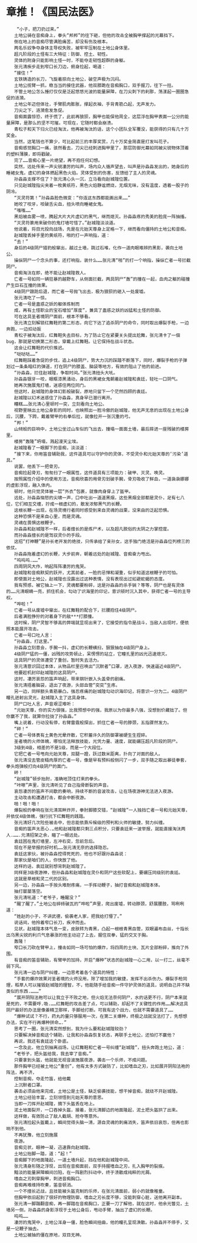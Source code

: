 # 章推！《国民法医》
        “小子，把刀扔过来。”
       土地公骑在音痴身上，拳头“邦邦”的往下砸，但他的攻击全被胸甲撑起的光幕挡下。
       倒在地上的音痴尽管满脸痛苦，却没有伤及根本。
       两名乐奴争夺身体主导权失败，被牢牢压制在土地公身体里。
       超凡阶段的土怪有三大特征：防御、控土、韧性。
       灵体的附身只能影响土怪一时，不能夺走韧性超群的身躯。
       张元清疾步走到窄口长刀边，俯身捡起，喝道：
       “接住！”
       玄铁铸造的长刀，飞旋着掠向土地公，破空声极为沉闷。
       土地公揽臂一抓，稳当当的接住武器，他双膝跪在音痴胸口，双手握刀，往下一拄。
       不管土地公怎么捶打仅仅是泛起悠悠光波的能量屏障，在刀尖刺下的刹那，荡漾起一圈圈急促的涟漪。
       土地公年迈但体壮，手臂肌肉膨胀，撑起衣袖，手背青筋凸起，无声发力。
       刀尖之下，涟漪愈发急促。
       音痴面露惊恐，终于慌了，此前再狼狈，胸甲也能保他周全，这层浮在胸甲表面一公分的能量屏障，是那么的坚不可摧。可现在，它随时都会崩溃。
       青松子和天下归火已经淘汰，他再被淘汰的话，这个小团队全军覆没，能获得的只有几十万奖金。
       当然，这笔钱也不算少，可比起前三的丰厚奖赏，几十万奖金简直是打发叫花子。
       音痴感觉胸口一痛，骇然看去，刀尖已经刺进胸甲里了，那层防御光幕如同被尖锐物体顶着的塑料薄膜，即将戳破。
       完了……音痴心里一片绝望，再不抱任何幻想。
       突然，远处传来一声尖锐凄厉的叫声，场内众人循声望去，叫声是孙淼淼发出的，她身后的睡裙女鬼，虚幻的身体燃起黑色火焰。灵体受到的伤害，反馈给了主人的灵魂。
       孙淼淼支撑不住了？张元清心头一沉，立马看向赵城隍位置。
       只见赵城隍指尖夹着一枚黄纸符，黑色火焰静谧燃烧，无烟无味，没有温度，透着一股子的阴冷。
       “灭灵符第！”孙淼淼脸色微变：“你连这东西都能画出来……”
       她咬了咬牙，咬破舌尖血，扭头喷向睡裙女鬼。
       “嗤嗤……”
       黑焰被血雾一喷，腾起大片大片虚幻的黑气，继而熄灭。孙淼淼疼的秀美的脸庞一阵抽搐。
       “灭灵符篆用来破你的鬼打墙可惜了。”赵城隍淡淡道。
       他说着，将目光投向战场，先是在元始天尊身上定格一下，继而看向僵持的土地公和音痴。
       赵城隍丢掉手里的黄纸符，啪的打一声响指，道：
       “去！”
       身后的4级阴尸猎豹般窜出，越过土墙，跳过石堆，化作一道肉眼难辨的黑影，袭向土地公。
       操纵阴尸一个念头的事，还打响指，装什么……张元清“啪”的打一个响指，操纵亡者一号拦截阴尸。
       音痴淘汰在即，绝不能让赵城隍救人。
       亡者一号如同一辆狂暴的越野车，从侧面拦截，两具阴尸“轰”的撞在一起，血肉之躯的碰撞产生巨石互撞的效果。
       4级阴尸踉跄后退，而亡者一号抛飞出去，极为狼狈的砸入一处废墟。
       张元清吃了一惊。
       亡者一号是蛊惑之妖的躯体炼制而
       成，再有土怪职业的宝石增加“厚度”，兼具了蛊惑之妖的凶猛和土怪的防御。
       可在这具圣者境阴尸面前，根本不够看。
       张元清立刻解锁红舞鞋的第二形态，向它下达了追杀阴尸的命令，同时取出爆裂手枪，一边奔跑，一边扣动扳
       青松子被淘汰后，红舞鞋失去目标，为了防止它在紧要关头提出尬舞，张元清卡了一佃bug，那就是切换第二形态，穿戴上红舞鞋。让它保持在战斗状态。
       这会让红舞鞋的代价推迟。
       “哒哒哒……”
       红舞鞋踩着急促的步伐，追上4级阴尸，势大力沉的踩踏不断落下，同时，爆裂手枪的子弹划过一条条暗红的弹道，打在阴尸的膝盖、脑袋等地方，有效的阻止了他的前进。
       “孙淼淼，拦住赵城隍，争取时间。”张元清扭头大吼。
       孙淼淼银牙一咬，眼眶漆黑涌动，身后的黑裙女鬼朝着赵城隍和袁廷，轻吐一口阴气。
       她再次施展鬼打墙，迷惑住两位同门。
       但这时，赵城隍的身体幻影般破裂，原地只留下一个茫然四顾的袁廷。
       赵城隍以幻术迷惑住了孙淼淼，真身早已潜行离开。
       糟糕……张元清心里顿时一突，立刻看向土地公。
       视野里映出土地公身影的同时，也映照出一脸冷傲的赵城隍，他无声无息的出现在土地公身后，沉腰，下跨，戴着臂甲的右拳后拉，就像拉开一张沉重的弓。
       “邦！”
       山倾般的巨响中，土地公坐过山车似的飞出去，撞塌一面面土墙，最后摔进一座残破的楼房里。
       楼房“轰隆”坍塌，溅起漫天尘埃。
       赵城隍看了一眼脚下的音痴，淡淡道：
       “接下来，你用笛音辅助我，这件道具可以守护你的灵体，不受灵仆和元始天尊的‘污染’道具。”
       说罢，他丢下一把骨刃。
       音痴捡起骨刃，匆匆扫了一眼属性，这件道具有三项能力：破甲、灭灵、唤灵。
       按照属性介绍中的使用方法，音痴欣喜的用骨刃划破手腕，骨刃吸收了鲜血，一道袅袅娜娜的虚影浮现，融入体内。
       顿时，他只觉灵体被一层“外衣”包裹，就像肉身穿上了盔甲。
       远处，孙淼淼恼怒的尖啸一声，口中吐出一道道黑烟，这些黑烟全部都是灵仆，足有七八位，它们相互交缠，拧成一根虚幻的，散发浓郁黑气的长鞭。
       这根长鞭一出现，在场灵境行者同时感受到来自灵魂的战栗，没来由的泛起恐惧。
       这种恐惧不是来自心里，而是灵魂。
       灵魂在畏惧这根鞭子。
       孙淼淼和赵城隍不一样，后者擅长的是炼尸术，以及超凡脱俗的太阴之力掌控度。
       而孙淼淼擅长的是驾驭灵仆的手段。
       这招“打神鞭”是孙长老开发的绝技，只传承给了亲孙女，这手独门绝活是孙淼淼位列榜三的依仗。
       孙淼淼拖着虚幻的长鞭，大步前奔，朝着远处的赵城隍、音痴奋力甩出。
       “呜呜呜.……”
       四周阴风大作，响起阵阵凄厉的鬼哭。
       赵城隍和音痴默契的跃开，尤其前者，一脸的忌惮和凝重，似乎知道这根鞭子的可怕。
       即使面对土地公，赵城隍也没露出过这种表情，没有表现出过如避蛇蝎的态度。
       我有预感，被它抽上一下，灵魂都要粉碎，这是孙淼淼的杀手锏？等等，阴尸也是有灵体的……元清眼睛一亮，抓住机会，勾动了识海里的印记，意识顿时沉入其中，获得亡者一号的主导权。
       “哗啦！”
       亡者一号从废墟中窜出，在红舞鞋的配合下，拦腰抱住4级阴尸。
       后者满脸狰狞的对着身下的敌***打膝撞。
       这时候，阴尸灵智不够高的弊端就显现出来了，它接受的指令是战斗，当敌人出现时，便依照本能展开攻击。
       亡者一号口吐人言：
       “孙淼淼，打这里。”
       孙淼淼立刻意会，手腕一抖，虚幻的长鞭横扫，狠狠抽在4级阴尸身上。
       4级阴尸猛的一僵，凶残的攻势顿止，呆愣愣的站立，它瞳孔里的凶光迅速熄灭。
       这具阴尸的灵体遭受了重创，暂时失去活力。
       张元清意识回过本体，从物品栏里召唤出“沉默者”口罩，进入夜游，快速逼近4级阴尸。
       他要趁机封印赵城隍的这具阴尸。
       这时，凄厉哀怨的笛声响起，带来钢针嵌入头盖骨的剧痛。
       张元清捂着脑袋，退出了夜游，头部血管“突突”生疼。
       另一边，同样额头青筋暴凸，强忍疼痛的赵城隍勾动识海印记，将意识一分为二。4级阴尸瞳孔迸射出灵光，赵城隍入主了这具身体。
       阴尸口吐人言，声音艰涩难听：
       “元始天尊，你的实力很强，比我预想中的强，我原以为你最多八强，没想到价藏拙了。但你赢不了我，就算你拉拢了孙淼淼。”
       嘴上说着，行动没有停，右臂雷霆般探出，抓住亡者一号的脖颈，五指骤然发力。
       “砰！”
       亡者一号体表有土黄色光晕炸散，它积蓄许久的防御罩被硬生生捏碎。
       圣者境的火师体魄，哪怕无法释放技能，光凭力量、速度，就能碾压超凡阶段的阴尸。
       3级到4级，相差的不是1级，而是一个大段位。
       它把亡者一号甩向元始天尊，双腿一蹬，跃过数米距离，扑向了对面的敌人。
       张元清没去管皮糙肉厚的亡者一号，像是早有预料般侧闪了一步，双手随之取出暴徒拳套，拳头炮弹般打向4级阴尸的面门。
       砰！
       “赵城隍”顿步抬肘，准确地顶住打来的拳头。
       “咔嚓”声里，张元清听见了自己指骨断裂的声音。
       哀怨凄厉的笛声不间歇的奏响，持续不断的音波攻击，让在场夜游神无法进入夜游。
       主动攻击和遭遇打击，都会中断夜游。
       啪！啪！啪！
       爆裂般的拳响在张元清耳畔炸开，拳肘脚膝交错，“赵城隍”一人独挡亡者一号和元始天尊，并依仗4级体魄，强行抗下红舞鞋的践踏。
       张元清好几次险些被击中，但总能依靠斥候级的预判和火师的敏捷，努力纠缠。
       音痴的笛声太恶心.…他和赵城隍都只剩三点积分，只要袁廷来一波举报，就能直接淘汰两人.…….元清招架之余，瞄了一眼远处。
       袁廷困在鬼打墙里，左冲右突，忽前忽后。
       现在不是举报的好时机……张元清无奈的选择隐忍。
       袁廷这家伙，被孙淼淼控得死死的，他也不好跟孙淼淼说：
       那家伙是咱们的人，你快放了他。
       这样的话，袁廷就别想背刺赵城隍了。
       同样是3级夜游神，但孙淼淼和赵城隍在灵仆和阴尸这些软配上，要碾压同级别的袁廷。
       这就是草根和灵二代的区别。
       另一边，孙淼淼一手按头难耐疼痛，一手挥动鞭子，抽打音痴和赵城隍本体。
       抽打屡屡落空。
       张元清吼道：“老爷子，睡醒没？”
       “醒了醒了。”土地公在碎砖破瓦的“哗啦”声里，爬出废墟，转动脖颈，舒展腰肢，骂咧咧道：
       “姓赵的小子，不讲武德，偷袭老人家，把我给打懵了。”
       说话间，他拎着窄口长刀，疾冲而去。
       见状，赵城隍本体气息一变，皮肤转为青黑，凸起一根根青黑血管，双眼遍布血丝，十指长出乌黑尖锐的利爪气息暴涨的他主动迎了上去，握住双拳，猛的交叉于胸。
       轰隆！
       窄口长刀砍在臂甲上，撞击如同一场可怕的爆炸，将四周的土块、瓦片全部粉碎，推向了外围。
       有音痴的笛音辅助，有臂甲的加持，开启“爆种”状态的赵城隍一心二用，以一打二，丝毫不弱下风。
       张元清一边与阴尸纠缠，一边思考着各个道具的特性：
       “手套的爆炸效果对圣者境的火师没用，除了增加我的敏捷，发挥不出杀伤力。爆裂手枪同理，稻草人可以摧毁赵城隍的理智，不，他能随手给音痴一件守护灵体的道具，说明自己并不缺类似的东西.………”
       “展开阴阳法袍可以让我立于不败之地，但火焰无法奈何阴尸，水的话更不行，阴尸本来就是死的，不需要呼.吸.……红舞鞋的攻击差了点，可以辅助，却起不了关键性的作用……解决这具阴尸最好的办法是像姜精卫那样，手脚给打断。可我有这个战力，也就不需要道具了……
       “爆种试试？不行，药丸的量只够服用一次，在第二关爆种，终极之战就没法打了，先想想办法，实在不行再爆种拼命….”
       思考了一圈，张元清突然想到，我为什么要和赵城隍较劲？
       只要解决掉音痴这个辅助，让我和孙淼淼恢复状态，再联手土地公，还怕打不赢他？
       再说，我还有袁廷这个卧底。
       一念及此，他立刻抽离战场，让红舞鞋和亡者一号纠缠“赵城隍”，扭头奔跑土地公，道：
       “老爷子，把头盔给我，我去宰了音痴。”
       只要拿到头盔，他就能无视音波施展夜游，袭击一个乐师，不成问题。
       那件胸甲已经被土地公“重创”，他有太多方式破防了，比如嗜血之刃，比如展开阴阳法袍的阵法，再不济，
       控制音痴，夺走竹笛，给他戴
       上沉默者口罩。
       袭击必须由他来完成，土地公是土怪，缺乏偷袭技能，想干掉音痴，就绕不开赵城隍。
       土地公经验丰富，立刻领悟到元始天尊的意思。
       当即一刀挥开赵城隍，摘下头盔丢在地上。
       泥土地面裂开，一口吞掉头盔，接着，张元清脚边的地面隆起，泥土把头盔拱了出来。
       这样做，有效防止了敌人截胡、抢夺等意外。
       张元清捡起头盔戴上，瞬间觉得头脑一清，源自灵魂的刺痛消失，笛声依旧哀怨，但再也影响不到他。
       不再犹豫，他立刻施展
       夜游。
       音痴见状，眼神一凝，迅速靠向赵城隍。
       土地公抬脚一踏，道：“起！”
       音痴脚下的地面隆起，一道土墙升起，挡在他和赵城隍中间。
       张元清身形随之浮现，出现在音痴面前，双手持握嗜血之刃，扎入胸甲的裂痕。
       黯淡的能量屏障瞬间凹陷，在一阵剧烈抖动中，终于溃散成纯粹的光屑。
       嗜血之刃刺穿胸甲，刺进音痴胸口。
       音痴再难维持吹奏，笛音顿消。
       一个不擅长近战，且技能被头盔克制的乐师，在张元清面前，弱小的就像稚童。
       但胸甲依旧起到了很好的物理防御，嗜血之刃长度不够，没能刺穿心脏，送他离开副本。
       张元清一脚踹翻音痴，再一脚踏在音痴胸口，正要一刀了解他，就在这时，他余光瞥见，土墙另一侧，孙淼淼的身影浮现于土地公身后，甩动手臂，抽出了虚幻的长鞭。
       呜呜……
       凄厉的鬼哭中，土地公浑身一僵，脸色瞬间扭曲，他的瞳孔呈现涣散。孙淼淼并不停手，又是一记鞭子抽去。
       土地公被抽的僵在原地，双目无神。